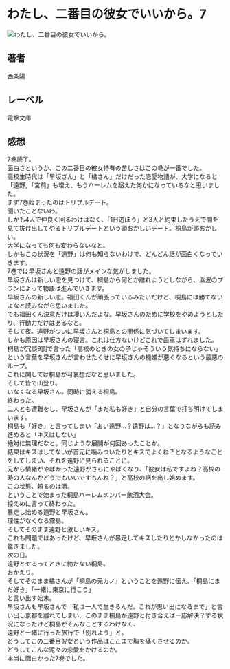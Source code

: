 # わたし、二番目の彼女でいいから。7

![わたし、二番目の彼女でいいから。](https://i.imgur.com/j9s4aUN.png)

## 著者

西条陽

## レーベル

電撃文庫

## 感想

7巻読了。  
面白さというか、この二番目の彼女特有の苦しさはこの巻が一番でした。  
高校生時代は「早坂さん」と「橘さん」だけだった恋愛物語が、大学になると「遠野」「宮前」も増え、もうハーレムを超えた何かになっているなと思いました。  
まず7巻始まったのはトリプルデート。  
聞いたことないわ。  
しかも4人で仲良く回るわけはなく、「1日遊ぼう」と3人と約束したうえで間を見て抜け出してやるトリプルデートという頭おかしいデート。桐島が頭おかしい。  
大学になっても何も変わらないなと。  
しかもこの状況を「遠野」は何も知らないわけで、どんどん話が面白くなっていきます。  
7巻では早坂さんと遠野の話がメインな気がしました。  
早坂さんは新しい恋を見つけて、桐島から何とか離れようとしながら、浜波のプランによって物語は進んでいきます。  
早坂さんの新しい恋。福田くんが頑張っているみたいだけど、桐島には勝てないよなと読みながら思いました。  
でも福田くん決意だけは凄いんだよな。早坂さんのために学校をやめようとしたり、行動力だけはあるなと。  
そして夜。遠野がついに早坂さんと桐島との関係に気づいてしまいます。  
しかも原因は早坂さんの寝言。これは仕方ないけどこれで歯車はずれました。  
桐島が冗談9割で言った「高校のときの女の子じゃそういう気持ちにならない」という言葉を早坂さんが言わせたくせに早坂さんの機嫌が悪くなるという最悪のループ。  
これに関しては桐島が可哀想だなと思いました。  
そして皆で山登り。  
いなくなる早坂さん。同時に消える桐島。  
終わった。  
二人とも遭難をし、早坂さんが「まだ私も好き」と自分の言葉で打ち明けてしまいます。  
桐島も「好き」と言ってしまい「おい遠野…？遠野は…？」となりながらも読み進めると「キスはしない」  
絶対に無理だなと。同じような展開が何回あったことか。  
結果はキスはしてないが首元に噛みついたりとキスでよくね？となるようなことをしてしまい、それを遠野に見られることに。  
元から情緒がやばかった遠野がさらにやばくなり、「彼女は私ですよね？高校の時の人なんかどうでもいいですもんね？」と高校の話を出し始めます。  
この状態、頼るのは酒。  
ということで始まった桐島ハーレムメンバー飲酒大会。  
控えめに言って終わった。  
暴走し始める遠野と早坂さん。  
理性がなくなる霧島。  
そしてそのまま遠野と激しいキス。  
これも問題ではあったけど、早坂さんが暴走してキスしたりとかしなかったのは驚きました。  
次の日。  
遠野とヤるってときに勃たない桐島。  
おかえり。  
そしてそのまま橘さんが「桐島の元カノ」ということを遠野に伝え、「桐島にまだ好き」「一緒に東京に行こう」  
と言い出す始末。  
早坂さんも早坂さんで「私は一人で生きるんだ。これが思い出になるまで」と言い出し京都を離れてしまい、このまま桐島が遠野と付き合えば一応解決？する状況になったけど桐島がそんなことするわけなく、  
遠野と一緒に行った旅行で「別れよう」と。  
どうしてこの二番目彼女という作品はここまで胸を痛くさせるのか。  
どうしてこんな泥々の恋愛をかけるのか。  
本当に面白かった7巻でした。  
